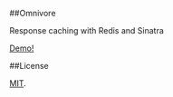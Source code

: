 ##Omnivore

Response caching with Redis and Sinatra

[Demo!](http://tshr.io:9292)

##License

[MIT](http://www.opensource.org/licenses/MIT).
